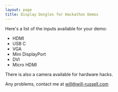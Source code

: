 ```yaml
---
layout: page
title: Display Dongles for Hackathon Demos
---
```


Here's a list of the inputs available for your demo:

- HDMI
- USB C
- VGA
- Mini DisplayPort
- DVI
- Micro HDMI

There is also a camera available for hardware hacks.

Any problems, contact me at [will@will-russell.com](mailto:will@will-russell.com)
